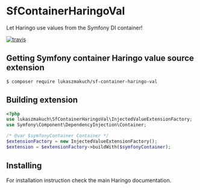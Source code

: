 # SfContainerHaringoVal
Let Haringo use values from the Symfony DI container!

[![travis](https://travis-ci.org/lukaszmakuch/sf-container-haringo-val.svg)](https://travis-ci.org/lukaszmakuch/sf-container-haringo-val)

## Getting Symfony container Haringo value source extension
```
$ composer require lukaszmakuch/sf-container-haringo-val
```
## Building extension
```php
<?php
use lukaszmakuch\SfContainerHaringoVal\InjectedValueExtensionFactory;
use Symfony\Component\DependencyInjection\Container;

/* @var $symfonyContainer Container */
$extensionFactory = new InjectedValueExtensionFactory();
$extension = $extensionFactory->buildWith($symfonyContainer);
```

## Installing
For installation instruction check the main Haringo documentation.
